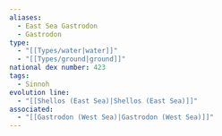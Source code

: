 ```yaml
---
aliases:
  - East Sea Gastrodon
  - Gastrodon
type:
  - "[[Types/water|water]]"
  - "[[Types/ground|ground]]"
national dex number: 423
tags:
  - Sinnoh
evolution line:
  - "[[Shellos (East Sea)|Shellos (East Sea)]]"
associated:
  - "[[Gastrodon (West Sea)|Gastrodon (West Sea)]]"
---
```

